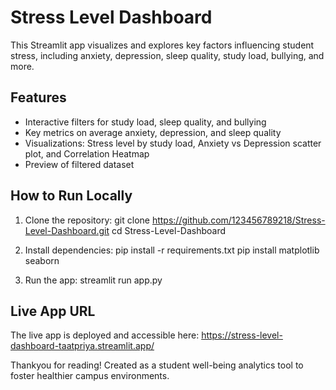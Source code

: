 # Stress Level Dashboard

This Streamlit app visualizes and explores key factors influencing student stress, including anxiety, depression, sleep quality, study load, bullying, and more.

## Features

- Interactive filters for study load, sleep quality, and bullying
- Key metrics on average anxiety, depression, and sleep quality
- Visualizations: Stress level by study load, Anxiety vs Depression scatter plot, and Correlation Heatmap
- Preview of filtered dataset

## How to Run Locally

1. Clone the repository:
git clone https://github.com/123456789218/Stress-Level-Dashboard.git
cd Stress-Level-Dashboard

2. Install dependencies:
pip install -r requirements.txt
pip install matplotlib seaborn

3. Run the app:
streamlit run app.py

## Live App URL

The live app is deployed and accessible here:
https://stress-level-dashboard-taatpriya.streamlit.app/

Thankyou for reading!
Created as a student well-being analytics tool to foster healthier campus environments.
